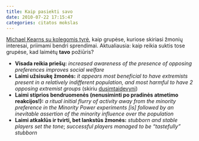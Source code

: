 ```yaml
---
title: Kaip pasiekti savo
date: 2010-07-22 17:15:47
categories: citatos mokslas
---
```


[Michael Kearns su kolegomis tyrė](http://dx.doi.org/10.1073/pnas.0808147106), kaip grupėse, kuriose skiriasi žmonių interesai, priimami bendri sprendimai. Aktualiausia: kaip reikia suktis tose grupėse, kad laimėtų **tavo** požiūris?

-   **Visada reikia priešų:** *increased awareness of the presence of opposing preferences improves social welfare*
-   **Laimi užsisukę žmonės:** *it appears most beneficial to have extremists present in a relatively indifferent population, and most harmful to have 2 opposing extremist groups* (skiriu [dusimtaidevyni](http://dusimtaidevyni.livejournal.com/))
-   **Laimi stiprios bendruomenės (nenusiminti po pradinės atmetimo reakcijos!):** *a ritual initial flurry of activity away from the minority preference in the Minority Power experiments [is] followed by an inevitable assertion of the minority influence over the population*
-   **Laimi atkaklūs ir tvirti, bet lankstūs žmonės:** *stubborn and stable players set the tone*; *successful players managed to be “tastefully” stubborn*

